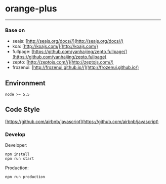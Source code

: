 
# orange-plus
---

### Base on

* seajs: [http://seajs.org/docs//](http://seajs.org/docs//)
* koa: [http://koajs.com/](http://koajs.com/)
* fullpage: [https://github.com/yanhaijing/zepto.fullpage/](https://github.com/yanhaijing/zepto.fullpage)
* zepto: [http://zeptojs.com//](http://zeptojs.com//)
* frozenui: [http://frozenui.github.io//](http://frozenui.github.io/)


## Environment

```
node >= 5.5

```

## Code Style

[https://github.com/airbnb/javascript](https://github.com/airbnb/javascript)

### Develop

Developer:

```
npm install
npm run start
```

Production:

```
npm run production
```


